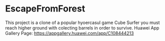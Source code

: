 # EscapeFromForest
This project is a clone of a popular hyoercasul game Cube Surfer you must reach higher ground with colecting barrels in order to survive.
Huawei App Gallery Page: https://appgallery.huawei.com/app/C108444213
